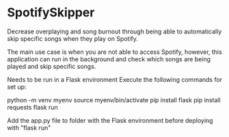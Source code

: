 # SpotifySkipper

Decrease overplaying and song burnout through being able to automatically skip specific songs when they play on Spotify.

The main use case is when you are not able to access Spotify, however, this application can run in the background and check which songs are being played and skip specific songs.

Needs to be run in a Flask environment
Execute the following commands for set up:

python -m venv myenv
source myenv/bin/activate
pip install flask
pip install requests
flask run

Add the app.py file to folder with the Flask environment before deploying with "flask run"
